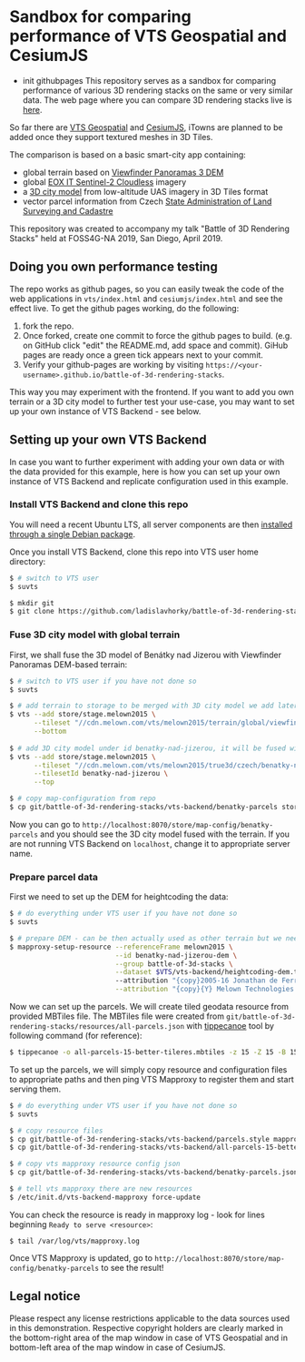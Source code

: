 # Sandbox for comparing performance of VTS Geospatial and CesiumJS
- init githubpages
This repository serves as a sandbox for comparing performance of various 3D rendering stacks on the same or very similar data. The web page where you can compare 3D rendering stacks live is [here](https://ladislavhorky.github.io/battle-of-3d-rendering-stacks/).

So far there are [VTS Geospatial](https://www.melown.com/products/vts-geospatial/) and [CesiumJS](https://cesiumjs.org/), iTowns are planned to be added once they support textured meshes in 3D Tiles.

The comparison is based on a basic smart-city app containing:

* global terrain based on [Viewfinder Panoramas 3 DEM](http://viewfinderpanoramas.org/dem3.html)
* global [EOX IT Sentinel-2 Cloudless](https://s2maps.eu/) imagery
* a [3D city model](https://www.melown.com/products/vadstena/) from low-altitude UAS imagery in 3D Tiles format
* vector parcel information from Czech [State Administration of Land Surveying and Cadastre](https://www.cuzk.cz/en)

This repository was created to accompany my talk "Battle of 3D Rendering Stacks" held at FOSS4G-NA 2019, San Diego, April 2019.

## Doing you own performance testing

The repo works as github pages, so you can easily tweak the code of the web applications in `vts/index.html` and `cesiumjs/index.html` and see the effect live. To get the github pages working, do the following:

1. fork the repo.
2. Once forked, create one commit to force the github pages to build. (e.g. on GitHub click "edit" the README.md, add space and commit). GiHub pages are ready once a green tick appears next to your commit.
3. Verify your github-pages are working by visiting `https://<your-username>.github.io/battle-of-3d-rendering-stacks`.

This way you may experiment with the frontend. If you want to add you own terrain or a 3D city model to further test your use-case, you may want to set up your own instance of VTS Backend - see below.

## Setting up your own VTS Backend

In case you want to further experiment with adding your own data or with the data provided for this example, here is how you can set up your own instance of VTS Backend and replicate configuration used in this example.

### Install VTS Backend and clone this repo

You will need a recent Ubuntu LTS, all server components are then [installed through a single Debian package](http://vtsdocs.melown.com/en/latest/tutorials/vtsbackend.html#setting-vts-backend).

Once you install VTS Backend, clone this repo into VTS user home directory: 

```bash
$ # switch to VTS user
$ suvts

$ mkdir git
$ git clone https://github.com/ladislavhorky/battle-of-3d-rendering-stacks.git

```

### Fuse 3D city model with global terrain

First, we shall fuse the 3D model of Benátky nad Jizerou with Viewfinder Panoramas DEM-based terrain:

```bash
$ # switch to VTS user if you have not done so
$ suvts

$ # add terrain to storage to be merged with 3D city model we add later
$ vts --add store/stage.melown2015 \
      --tileset "//cdn.melown.com/vts/melown2015/terrain/global/viewfinder3/" \
      --bottom
      
$ # add 3D city model under id benatky-nad-jizerou, it will be fused with the terrain
$ vts --add store/stage.melown2015 \
      --tileset "//cdn.melown.com/vts/melown2015/true3d/czech/benatky-nad-jizerou@2/" \
      --tilesetId benatky-nad-jizerou \
      --top

$ # copy map-configuration from repo
$ cp git/battle-of-3d-rendering-stacks/vts-backend/benatky-parcels store/map-config/
```

Now you can go to `http://localhost:8070/store/map-config/benatky-parcels` and you should see the 3D city model fused with the terrain. If you are not running VTS Backend on `localhost`, change it to appropriate server name.
  
### Prepare parcel data

First we need to set up the DEM for heightcoding the data:
```bash
$ # do everything under VTS user if you have not done so
$ suvts

$ # prepare DEM - can be then actually used as other terrain but we need it only for heightcoding
$ mapproxy-setup-resource --referenceFrame melown2015 \
                          --id benatky-nad-jizerou-dem \
                          --group battle-of-3d-stacks \
                          --dataset $VTS/vts-backend/heightcoding-dem.tif
                          --attribution "{copy}2005-16 Jonathan de Ferranti" \
                          --attribution "{copy}{Y} Melown Technologies SE"

```
Now we can set up the parcels. We will create tiled geodata resource from provided MBTiles file. The MBTiles file were created from `git/battle-of-3d-rendering-stacks/resources/all-parcels.json` with [tippecanoe](https://github.com/mapbox/tippecanoe) tool by following command (for reference):

```bash
$ tippecanoe -o all-parcels-15-better-tileres.mbtiles -z 15 -Z 15 -B 15 -d 16 -D 16 -ps all-parcels.json
```
To set up the parcels, we will simply copy resource and configuration files to appropriate paths and then ping VTS Mapproxy to register them and start serving them.

```bash
$ # do everything under VTS user if you have not done so
$ suvts

$ # copy resource files
$ cp git/battle-of-3d-rendering-stacks/vts-backend/parcels.style mapproxy/datasets/battle-of-3d-stacks/
$ cp git/battle-of-3d-rendering-stacks/vts-backend/all-parcels-15-better-tileres.mbtiles mapproxy/datasets/battle-of-3d-stacks/

$ # copy vts mapproxy resource config json
$ cp git/battle-of-3d-rendering-stacks/vts-backend/benatky-parcels.json /etc/vts/mapproxy/examples.d/

$ # tell vts mapproxy there are new resources
$ /etc/init.d/vts-backend-mapproxy force-update
```

You can check the resource is ready in mapproxy log - look for lines beginning `Ready to serve <resource>`:
```
$ tail /var/log/vts/mapproxy.log
```
Once VTS Mapproxy is updated, go to `http://localhost:8070/store/map-config/benatky-parcels` to see the result!

## Legal notice

Please respect any license restrictions applicable to the data sources used
in this demonstration. Respective copyright holders are clearly marked in the
bottom-right area of the map window in case of VTS Geospatial and in bottom-left area of the map window in case of CesiumJS.
